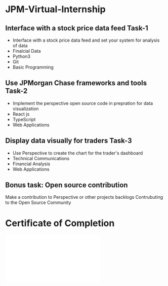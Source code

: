 # JPM-Virtual-Internship
## Interface with a stock price data feed Task-1
- Interface with a stock price data feed and set your system for analysis of data
- Finalcial Data
- Python3
- Git
- Basic Programming
## Use JPMorgan Chase frameworks and tools Task-2
- Implement the perspective open source code in prepration for data visualization
- React js
- TypeScript
- Web Applications
## Display data visually for traders Task-3
- Use Perspective to create the chart for the trader's dashboard
- Technical Communications
- Financial Analysis
- Web Applications
## Bonus task: Open source contribution
Make a contribution to Perspective or other projects backlogs
Contrubuting to the Open Source Community



# Certificate of Completion
![Certificate](<J.P. Morgan_virtual_internship_completion_certificate.pdf>)
